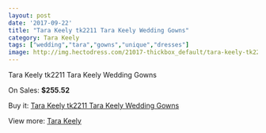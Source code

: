 ```yaml
---
layout: post
date: '2017-09-22'
title: "Tara Keely tk2211 Tara Keely Wedding Gowns"
category: Tara Keely
tags: ["wedding","tara","gowns","unique","dresses"]
image: http://img.hectodress.com/21017-thickbox_default/tara-keely-tk2211-tara-keely-wedding-gowns.jpg
---
```

Tara Keely tk2211 Tara Keely Wedding Gowns

On Sales: **$255.52**
<a href="https://www.hectodress.com/tara-keely/9631-tara-keely-tk2211-tara-keely-wedding-gowns.html"><amp-img layout="responsive" width="600" height="600" src="//img.hectodress.com/21017-thickbox_default/tara-keely-tk2211-tara-keely-wedding-gowns.jpg" alt="Tara Keely tk2211 Tara Keely Wedding Gowns 0" /></a>
<a href="https://www.hectodress.com/tara-keely/9631-tara-keely-tk2211-tara-keely-wedding-gowns.html"><amp-img layout="responsive" width="600" height="600" src="//img.hectodress.com/21019-thickbox_default/tara-keely-tk2211-tara-keely-wedding-gowns.jpg" alt="Tara Keely tk2211 Tara Keely Wedding Gowns 1" /></a>
<a href="https://www.hectodress.com/tara-keely/9631-tara-keely-tk2211-tara-keely-wedding-gowns.html"><amp-img layout="responsive" width="600" height="600" src="//img.hectodress.com/21018-thickbox_default/tara-keely-tk2211-tara-keely-wedding-gowns.jpg" alt="Tara Keely tk2211 Tara Keely Wedding Gowns 2" /></a>

Buy it: [Tara Keely tk2211 Tara Keely Wedding Gowns](https://www.hectodress.com/tara-keely/9631-tara-keely-tk2211-tara-keely-wedding-gowns.html "Tara Keely tk2211 Tara Keely Wedding Gowns")

View more: [Tara Keely](https://www.hectodress.com/159-tara-keely "Tara Keely")